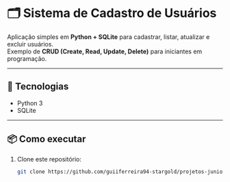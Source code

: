 # 🗂 Sistema de Cadastro de Usuários

Aplicação simples em **Python + SQLite** para cadastrar, listar, atualizar e excluir usuários.  
Exemplo de **CRUD (Create, Read, Update, Delete)** para iniciantes em programação.

---

## 🚀 Tecnologias
- Python 3
- SQLite

---

## 📦 Como executar
1. Clone este repositório:
   ```bash
   git clone https://github.com/guiiferreira94-stargold/projetos-junior.git
